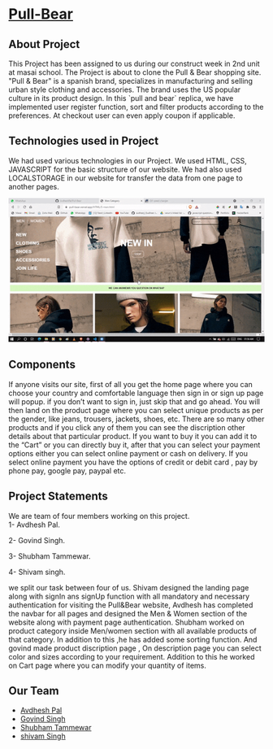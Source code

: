 # <a href="https://pull-bear.vercel.app/">Pull-Bear</a>
<h2>About Project</h2>
<p>
    This Project has been assigned to us during our construct week in 2nd unit at masai school. The Project is about to clone the Pull & Bear shopping site. "Pull & Bear" is a spanish brand, specializes in manufacturing and selling urban style clothing and accessories. The brand uses the US popular culture in its product design.
    In this `pull and bear` replica, we have implemented user register function, sort and filter products according to the preferences. At checkout user can even apply coupon if applicable.
</p>
<h2>Technologies used in Project</h2>
<p>
    We had used various technologies in our Project. We used HTML, CSS, JAVASCRIPT for the basic structure of our website. We had also used LOCALSTORAGE in our website for transfer the data from one page to another pages.
</p>
<img src="image.gif" id="logo" />
<h2>Components</h2>
<p>
    If anyone visits our site, first of all you get the home page where you can choose your country and comfortable language then sign in or sign up page will popup. if you don’t want to sign in, just skip that and go ahead. You will then land on the product page where you can select unique products as per the gender, like jeans, trousers, jackets, shoes, etc. There are so many other products and if you click any of them you can see the discription other details about that particular product. If you want to buy it you can add it to the “Cart” or you can directly buy it, after that you can select your payment options either you can select online payment or  cash on delivery. If you select online payment you have the options of credit or debit card , pay by phone pay, google pay, paypal etc.

</p>
  
<h2>Project Statements</h2>
<p>
    We are  team of four members working on this project.<br>
1- Avdhesh Pal.

2- Govind Singh.

3- Shubham Tammewar. 

4- Shivam singh.
    
we split our task between four of us. Shivam designed the landing page along with signIn ans signUp function with all mandatory and necessary authentication for visiting   the Pull&Bear website,
Avdhesh has completed the navbar for all pages and designed the Men & Women section of the website along with payment page authentication.
Shubham worked on product category inside Men/women section with all available products of that category. In addition to this ,he has added some sorting function.
And govind made product discription page , On description page you can select color and sizes according to your requirement. Addition to this he worked on Cart page where you can modify your quantity of items.  

</p>
<h2>Our Team</h2>
<ul>
    <li><a href="https://github.com/AvdheshPal/">Avdhesh Pal</a></li>
    <li><a href="https://github.com/Govindsingh29">Govind Singh</a></li>
    <li><a href="https://github.com/shubhamtammewar">Shubham Tammewar</a></li>
    <li><a href="https://github.com/ShivamSinghhh">shivam Singh</a></li>
</ul>
